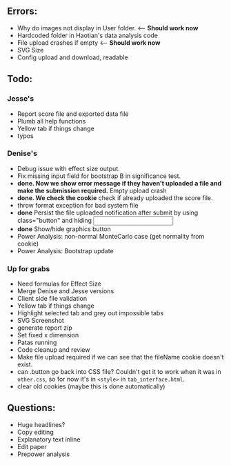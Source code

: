 ## Errors:
* Why do images not display in User folder. <-- **Should work now**
* Hardcoded folder in Haotian's data analysis code
* File upload crashes if empty  <-- **Should work now**
* SVG Size
* Config upload and download, readable
## Todo:
### Jesse's
* Report score file and exported data file
* Plumb all help functions
* Yellow tab if things change
* typos
### Denise's
* Debug issue with effect size output.
* Fix missing input field for bootstrap B in significance test.
* **done. Now we show error message if they haven't uploaded a file and make the submission required.** Empty upload crash
* **done. We check the cookie** check if already uploaded the score file. 
* throw format exception for bad system file
* **done** Persist the file uploaded notification after submit by using class="button" and hiding <input>
* **done** Show/hide graphics button
* Power Analysis: non-normal MonteCarlo case (get normality from cookie) 
* Power Analysis: Bootstrap update 
### Up for grabs
* Need formulas for Effect Size
* Merge Denise and Jesse versions
* Client side file validation
* Yellow tab if things change
* Highlight selected tab and grey out impossible tabs
* SVG Screenshot
* generate report zip
* Set fixed x dimension
* Patas running
* Code cleanup and review
* Make file upload required if we can see that the fileName cookie doesn't exist.
* can .button go back into CSS file? Couldn't get it to work when it was in `other.css`, so for now it's in `<style>` in `tab_interface.html`.
* clear old cookies (maybe this is done automatically)

## Questions:
* Huge headlines?
* Copy editing
* Explanatory text inline
* Edit paper
* Prepower analysis
